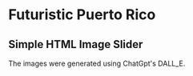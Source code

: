 # Futuristic Puerto Rico

## Simple HTML Image Slider

The images were generated using ChatGpt's DALL_E.